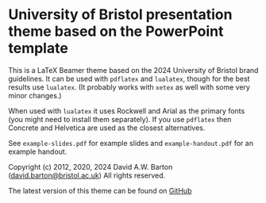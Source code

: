 # University of Bristol presentation theme based on the PowerPoint template

This is a LaTeX Beamer theme based on the 2024 University of Bristol brand guidelines. It can be used with `pdflatex` and `lualatex`, though for the best results use `lualatex`. (It probably works with `xetex` as well with some very minor changes.)

When used with `lualatex` it uses Rockwell and Arial as the primary fonts (you might need to install them separately). If you use `pdflatex` then Concrete and Helvetica are used as the closest alternatives.

See `example-slides.pdf` for example slides and `example-handout.pdf` for an example handout.

Copyright (c) 2012, 2020, 2024 David A.W. Barton (david.barton@bristol.ac.uk)
All rights reserved.

The latest version of this theme can be found on
[GitHub](https://github.com/db9052/UoB-beamer-theme)

